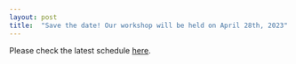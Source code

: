 ```yaml
---
layout: post
title:  "Save the date! Our workshop will be held on April 28th, 2023"
---
```


Please check the latest schedule <a href="../../../docs/history/2023/schedule">here</a>.
